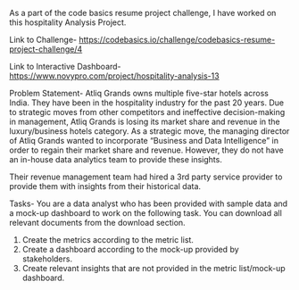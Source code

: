 As a part of the code basics resume project challenge, I have worked on this hospitality Analysis Project.

Link to Challenge- https://codebasics.io/challenge/codebasics-resume-project-challenge/4

Link to Interactive Dashboard- https://www.novypro.com/project/hospitality-analysis-13

Problem Statement- Atliq Grands owns multiple five-star hotels across India. They have been in the hospitality industry for the past 20 years. Due to strategic moves from other competitors and ineffective decision-making in management, Atliq Grands is losing its market share and revenue in the luxury/business hotels category. As a strategic move, the managing director of Atliq Grands wanted to incorporate “Business and Data Intelligence” in order to regain their market share and revenue. However, they do not have an in-house data analytics team to provide these insights.

Their revenue management team had hired a 3rd party service provider to provide them with insights from their historical data.

Tasks- You are a data analyst who has been provided with sample data and a mock-up dashboard to work on the following task. You can download all relevant documents from the download section. 

1. Create the metrics according to the metric list.
2. Create a dashboard according to the mock-up provided by stakeholders.
3. Create relevant insights that are not provided in the metric list/mock-up dashboard.
   




